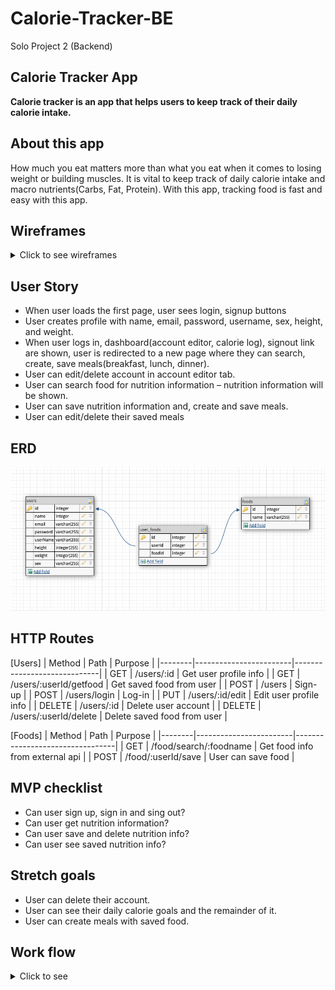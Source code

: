# Calorie-Tracker-BE
Solo Project 2 (Backend)

## Calorie Tracker App
**Calorie tracker is an app that helps users to keep track of their daily calorie intake.**

## About this app
How much you eat matters more than what you eat when it comes to losing weight or building muscles. It is vital to keep track of daily calorie intake and macro nutrients(Carbs, Fat, Protein). With this app, tracking food is fast and easy with this app.

## Wireframes
<details>
<summary>Click to see wireframes</summary>

![1](./WIREFRAME/1.png)
![1](./WIREFRAME/2.png)
![1](./WIREFRAME/3.png)
![1](./WIREFRAME/4.png)
![1](./WIREFRAME/5.png)
</details>

## User Story

- When user loads the first page, user sees login, signup buttons
- User creates profile with name, email, password, username, sex, height, and weight.
- When user logs in, dashboard(account editor, calorie log), signout link are shown, user is redirected to a new page where they can search, create, save meals(breakfast, lunch, dinner).
- User can edit/delete account in account editor tab.
- User can search food for nutrition information – nutrition information will be shown.
- User can save nutrition information and, create and save meals.
- User can edit/delete their saved meals
## ERD
![1](./WIREFRAME/ERD.png)
## HTTP Routes
[Users]
| Method | Path                   | Purpose                     |
|--------|------------------------|-----------------------------|
| GET    | /users/:id             | Get user profile info       |
| GET    | /users/:userId/getfood | Get saved food from user    |
| POST   | /users                 | Sign-up                     |
| POST   | /users/login           | Log-in                      |
| PUT    | /users/:id/edit        | Edit user profile info      |
| DELETE | /users/:id             | Delete user account         |
| DELETE | /users/:userId/delete  | Delete saved food from user |

[Foods]
| Method | Path                   | Purpose                         |
|--------|------------------------|---------------------------------|
| GET    | /food/search/:foodname | Get food info from external api |
| POST   | /food/:userId/save     | User can save food              |


## MVP checklist 
- Can user sign up, sign in and sing out?
- Can user get nutrition information?
- Can user save and delete nutrition info?
- Can user see saved nutrition info?

## Stretch goals
- User can delete their account.
- User can see their daily calorie goals and the remainder of it.
- User can create meals with saved food. 

## Work flow
<details>
<summary>Click to see </summary>

1. Work on backend and frontend synchronously<
2. Framework with frontend HTML, CSS
3. Setup (npm i, sequelize i, etc)
4. Make database(sequelize db:create, sequelize db:migrate), add constraints/validations, associations
5. Set server.js and run servers in both frontend and backend.
6. Controllers and Routers
7. CRUD 
     <p>[Create]</p>

    - Signup
    - Signin
    - Save food info        
    <p>[Read]</p>

    - User profile info
    - Saved food from user 
    - axios request 
    <p>[Update]</p>

    - user profile info edit
    <p>[Delete]</p>
    
    - Delete user account
    - Delete saved food

8. Signout functionality
9. Styling up browser with HTML, CSS
</details>
